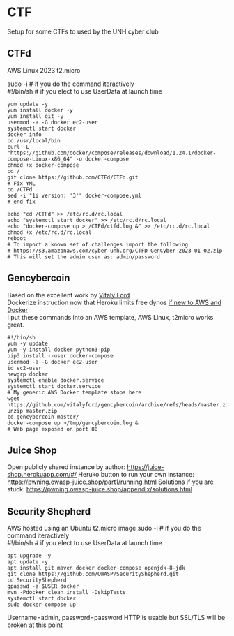 # CTF
Setup for some CTFs to used by the UNH cyber club
## CTFd
AWS Linux 2023 t2.micro

sudo -i # if you do the command iteractively  
#!/bin/sh # if you elect to use UserData at launch time  

```
yum update -y
yum install docker -y
yum install git -y
usermod -a -G docker ec2-user
systemctl start docker
docker info
cd /usr/local/bin
curl -L "https://github.com/docker/compose/releases/download/1.24.1/docker-compose-Linux-x86_64" -o docker-compose
chmod +x docker-compose
cd /
git clone https://github.com/CTFd/CTFd.git
# Fix YML
cd /CTFd
sed -i "1i version: '3'" docker-compose.yml
# end fix

echo "cd /CTFd" >> /etc/rc.d/rc.local
echo "systemctl start docker" >> /etc/rc.d/rc.local
echo "docker-compose up > /CTFd/ctfd.log &" >> /etc/rc.d/rc.local
chmod +x /etc/rc.d/rc.local
reboot
# To import a known set of challenges import the following
# https://s3.amazonaws.com/cyber-unh.org/CTFD-GenCyber-2023-01-02.zip
# This will set the admin user as: admin/password
```

## Gencybercoin
Based on the excellent work by [Vitaly Ford](https://github.com/vitalyford/gencybercoin)  
Dockerize instruction now that Heroku limits free dynos [if new to AWS and Docker](https://www.cyberciti.biz/faq/how-to-install-docker-on-amazon-linux-2/)  
I put these commands into an AWS template, AWS Linux, t2micro works great.  
```
#!/bin/sh
yum -y update
yum -y install docker python3-pip 
pip3 install --user docker-compose
usermod -a -G docker ec2-user
id ec2-user
newgrp docker
systemctl enable docker.service
systemctl start docker.service
# My generic AWS Docker template stops here
wget https://github.com/vitalyford/gencybercoin/archive/refs/heads/master.zip
unzip master.zip
cd gencybercoin-master/
docker-compose up >/tmp/gencybercoin.log &
# Web page exposed on port 80
```


## Juice Shop
Open publicly shared instance by author: https://juice-shop.herokuapp.com/#/
Heruko button to run your own instance: https://pwning.owasp-juice.shop/part1/running.html
Solutions if you are stuck: https://pwning.owasp-juice.shop/appendix/solutions.html

## Security Shepherd
AWS hosted using an Ubuntu t2.micro image
sudo -i # if you do the command iteractively  
#!/bin/sh # if you elect to use UserData at launch time  

```
apt upgrade -y
apt update -y
apt install git maven docker docker-compose openjdk-8-jdk
git clone https://github.com/OWASP/SecurityShepherd.git
cd SecurityShepherd
gpasswd -a $USER docker
mvn -Pdocker clean install -DskipTests
systemctl start docker
sudo docker-compose up
```

Username=admin, password=password
HTTP is usable but SSL/TLS will be broken at this point
